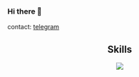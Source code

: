 ### Hi there 👋

contact:  [telegram](https://t.me/scobrudotdev)

<h2 align="center">Skills </h2>

<p align="center">
  <a href="https://skillicons.dev">
    <img src="https://skillicons.dev/icons?i=python,vscode,tailwind,solidity,react,nodejs,ableton,css,github,html,ipfs,js,linux,md,nextjs,vercel,ts,pr,ps,ai,netlify,md,flask,ipfs,react" />
  </a>
</p>




